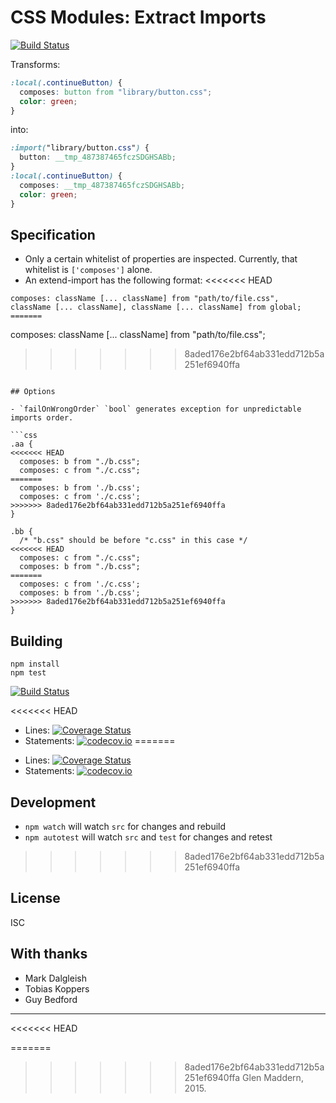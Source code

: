 # CSS Modules: Extract Imports

[![Build Status](https://travis-ci.org/css-modules/postcss-modules-extract-imports.svg?branch=master)](https://travis-ci.org/css-modules/postcss-modules-extract-imports)

Transforms:

```css
:local(.continueButton) {
  composes: button from "library/button.css";
  color: green;
}
```

into:

```css
:import("library/button.css") {
  button: __tmp_487387465fczSDGHSABb;
}
:local(.continueButton) {
  composes: __tmp_487387465fczSDGHSABb;
  color: green;
}
```

## Specification

- Only a certain whitelist of properties are inspected. Currently, that whitelist is `['composes']` alone.
- An extend-import has the following format:
<<<<<<< HEAD

```
composes: className [... className] from "path/to/file.css",  className [... className], className [... className] from global;
=======
```
composes: className [... className] from "path/to/file.css";
>>>>>>> 8aded176e2bf64ab331edd712b5a251ef6940ffa
```

## Options

- `failOnWrongOrder` `bool` generates exception for unpredictable imports order.

```css
.aa {
<<<<<<< HEAD
  composes: b from "./b.css";
  composes: c from "./c.css";
=======
  composes: b from './b.css';
  composes: c from './c.css';
>>>>>>> 8aded176e2bf64ab331edd712b5a251ef6940ffa
}

.bb {
  /* "b.css" should be before "c.css" in this case */
<<<<<<< HEAD
  composes: c from "./c.css";
  composes: b from "./b.css";
=======
  composes: c from './c.css';
  composes: b from './b.css';
>>>>>>> 8aded176e2bf64ab331edd712b5a251ef6940ffa
}
```

## Building

```
npm install
npm test
```

[![Build Status](https://travis-ci.org/css-modules/postcss-modules-extract-imports.svg?branch=master)](https://travis-ci.org/css-modules/postcss-modules-extract-imports)

<<<<<<< HEAD
- Lines: [![Coverage Status](https://coveralls.io/repos/css-modules/postcss-modules-extract-imports/badge.svg?branch=master)](https://coveralls.io/r/css-modules/postcss-modules-extract-imports?branch=master)
- Statements: [![codecov.io](http://codecov.io/github/css-modules/postcss-modules-extract-imports/coverage.svg?branch=master)](http://codecov.io/github/css-modules/postcss-modules-extract-imports?branch=master)
=======
* Lines: [![Coverage Status](https://coveralls.io/repos/css-modules/postcss-modules-extract-imports/badge.svg?branch=master)](https://coveralls.io/r/css-modules/postcss-modules-extract-imports?branch=master)
* Statements: [![codecov.io](http://codecov.io/github/css-modules/postcss-modules-extract-imports/coverage.svg?branch=master)](http://codecov.io/github/css-modules/postcss-modules-extract-imports?branch=master)

## Development

- `npm watch` will watch `src` for changes and rebuild
- `npm autotest` will watch `src` and `test` for changes and retest
>>>>>>> 8aded176e2bf64ab331edd712b5a251ef6940ffa

## License

ISC

## With thanks

- Mark Dalgleish
- Tobias Koppers
- Guy Bedford

---
<<<<<<< HEAD

=======
>>>>>>> 8aded176e2bf64ab331edd712b5a251ef6940ffa
Glen Maddern, 2015.
